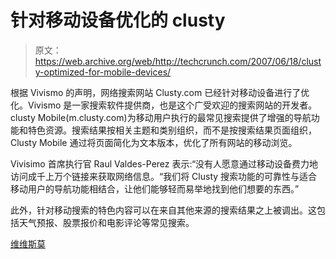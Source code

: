 # 针对移动设备优化的 clusty 

> 原文：<https://web.archive.org/web/http://techcrunch.com/2007/06/18/clusty-optimized-for-mobile-devices/>

根据 Vivismo 的声明，网络搜索网站 Clusty.com 已经针对移动设备进行了优化。Vivismo 是一家搜索软件提供商，也是这个广受欢迎的搜索网站的开发者。clusty Mobile(m.clusty.com)为移动用户执行的最常见搜索提供了增强的导航功能和特色资源。搜索结果按相关主题和类别组织，而不是按搜索结果页面组织，Clusty Mobile 通过将页面简化为文本版本，优化了所有网站的移动浏览。

Vivisimo 首席执行官 Raul Valdes-Perez 表示:“没有人愿意通过移动设备费力地访问成千上万个链接来获取网络信息。“我们将 Clusty 搜索功能的可靠性与适合移动用户的导航功能相结合，让他们能够轻而易举地找到他们想要的东西。”

此外，针对移动搜索的特色内容可以在来自其他来源的搜索结果之上被调出。这包括天气预报、股票报价和电影评论等常见搜索。

[维维斯莫](https://web.archive.org/web/20160611014707/http://vivisimo.com/)